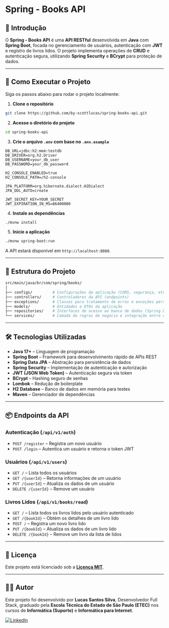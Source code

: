 # Spring - Books API

## 📌 Introdução

O **Spring - Books API** é uma **API RESTful** desenvolvida em **Java** com **Spring Boot**, focada no gerenciamento de usuários, autenticação com **JWT** e registro de livros lidos.
O projeto implementa operações de **CRUD** e autenticação segura, utilizando **Spring Security** e **BCrypt** para proteção de dados.

---

## 🚀 Como Executar o Projeto

Siga os passos abaixo para rodar o projeto localmente:

1. **Clone o repositório**

```bash
git clone https://github.com/by-scottlucas/spring-books-api.git
```

2. **Acesse o diretório do projeto**

```bash
cd spring-books-api
```

3. **Crie o arquivo `.env` com base no `.env.example`**

```env
DB_URL=jdbc:h2:mem:testdb              
DB_DRIVER=org.h2.Driver                
DB_USERNAME=your_db_user
DB_PASSWORD=your_db_password

H2_CONSOLE_ENABLED=true
H2_CONSOLE_PATH=/h2-console

JPA_PLATFORM=org.hibernate.dialect.H2Dialect   
JPA_DDL_AUTO=create                            

JWT_SECRET_KEY=YOUR_SECRET                    
JWT_EXPIRATION_IN_MS=86400000                 
```

4. **Instale as dependências**

```bash
./mvnw install
```

5. **Inicie a aplicação**

```bash
./mvnw spring-boot:run
```

A API estará disponível em `http://localhost:8080`.

---

## 📂 Estrutura do Projeto

```bash
src/main/java/br/com/spring/books/
│
├── configs/         # Configurações da aplicação (CORS, segurança, etc.)
├── controllers/     # Controladores da API (endpoints)
├── exceptions/      # Classes para tratamento de erros e exceções personalizadas
├── models/          # Entidades e DTOs da aplicação
├── repositories/    # Interfaces de acesso ao banco de dados (Spring Data JPA)
└── services/        # Camada de regras de negócio e integração entre controller e repositório
```

---

## 🛠️ Tecnologias Utilizadas

* **Java 17+** – Linguagem de programação
* **Spring Boot** – Framework para desenvolvimento rápido de APIs REST
* **Spring Data JPA** – Abstração para persistência de dados
* **Spring Security** – Implementação de autenticação e autorização
* **JWT (JSON Web Token)** – Autenticação segura via token
* **BCrypt** – Hashing seguro de senhas
* **Lombok** – Redução de boilerplate
* **H2 Database** – Banco de dados em memória para testes
* **Maven** – Gerenciador de dependências

---

## 📦 Endpoints da API

### Autenticação (`/api/v1/auth`)

* `POST /register` – Registra um novo usuário
* `POST /login` – Autentica um usuário e retorna o token JWT

### Usuários (`/api/v1/users`)

* `GET /` – Lista todos os usuários
* `GET /{userId}` – Retorna informações de um usuário
* `PUT /{userId}` – Atualiza os dados de um usuário
* `DELETE /{userId}` – Remove um usuário

### Livros Lidos (`/api/v1/books/read`)

* `GET /` – Lista todos os livros lidos pelo usuário autenticado
* `GET /{bookId}` – Obtém os detalhes de um livro lido
* `POST /` – Registra um novo livro lido
* `PUT /{bookId}` – Atualiza os dados de um livro lido
* `DELETE /{bookId}` – Remove um livro da lista de lidos

---

## 📜 Licença

Este projeto está licenciado sob a [**Licença MIT**](./LICENSE).

---

## 👨‍💻 Autor

Este projeto foi desenvolvido por **Lucas Santos Silva**, Desenvolvedor Full Stack, graduado pela **Escola Técnica do Estado de São Paulo (ETEC)** nos cursos de **Informática (Suporte)** e **Informática para Internet**.

[![LinkedIn](https://img.shields.io/badge/LinkedIn-0077B5?style=for-the-badge\&logo=linkedin\&logoColor=white)](https://www.linkedin.com/in/bylucasss/)
